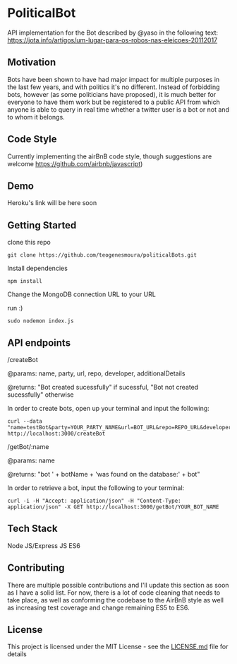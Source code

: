 # PoliticalBot

API implementation for the Bot described by @yaso in the following text:
https://jota.info/artigos/um-lugar-para-os-robos-nas-eleicoes-20112017

## Motivation

Bots have been shown to have had major impact for multiple purposes in the last few years, and with politics it's no different. Instead of forbidding bots, however (as some politicians have proposed), it is much better for everyone to have them work but be registered to a public API from which anyone is able to query in real time whether a twitter user is a bot or not and to whom it belongs.

## Code Style
Currently implementing the airBnB code style, though suggestions are welcome https://github.com/airbnb/javascript) 

## Demo
Heroku's link will be here soon 

## Getting Started

clone this repo
```
git clone https://github.com/teogenesmoura/politicalBots.git
``` 
Install dependencies
``` 
npm install 
``` 
Change the MongoDB connection URL to your URL

run :)
``` 
sudo nodemon index.js
```

## API endpoints

/createBot

@params: name, party, url, repo, developer, additionalDetails

@returns: "Bot created sucessfully" if sucessful, "Bot not created sucessfully" otherwise

In order to create bots, open up your terminal and input the following:

``` 
curl --data "name=testBot&party=YOUR_PARTY_NAME&url=BOT_URL&repo=REPO_URL&developer=DEVELOPER_NAME&additionalDetails=ADD_DETAILS" http://localhost:3000/createBot
```

/getBot/:name

@params: name

@returns: "bot ' + botName + 'was found on the database:' + bot"

In order to retrieve a bot, input the following to your terminal:

```
curl -i -H "Accept: application/json" -H "Content-Type: application/json" -X GET http://localhost:3000/getBot/YOUR_BOT_NAME
```

## Tech Stack
Node JS/Express JS
ES6 

## Contributing

There are multiple possible contributions and I'll update this section as soon as I have a solid list. For now, there is a lot of code cleaning that needs to take place, as well as conforming the codebase to the AirBnB style as well as 
increasing test coverage and change remaining ES5 to ES6.

## License

This project is licensed under the MIT License - see the [LICENSE.md](LICENSE.md) file for details

